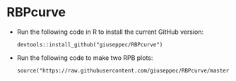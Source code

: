 RBPcurve
========

* Run the following code in R to install the current GitHub version:
  ```
  devtools::install_github("giuseppec/RBPcurve")
  ```
* Run the following code to make two RPB plots:
  ```
  source("https://raw.githubusercontent.com/giuseppec/RBPcurve/master/tests/minimalExample.R")
  ```
